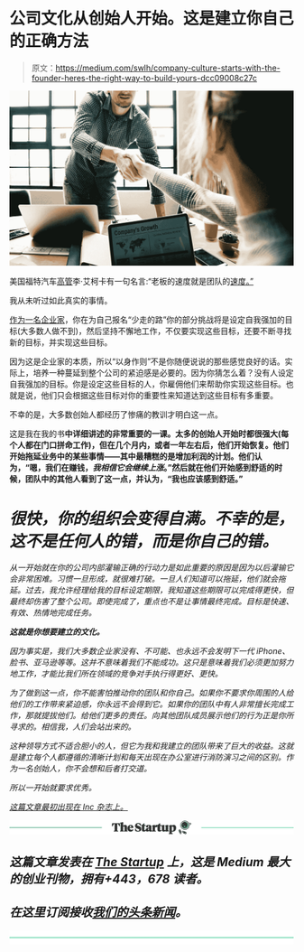 # 公司文化从创始人开始。这是建立你自己的正确方法

> 原文：<https://medium.com/swlh/company-culture-starts-with-the-founder-heres-the-right-way-to-build-yours-dcc09008c27c>

![](img/211a2dfb168e4ef52d954fdf20863359.png)

美国福特汽车[高管](https://www.inc.com/bill-green/whats-difference-between-a-ceo-an-entrepreneur-this-1-quality.html)李·艾柯卡有一句名言:“老板的速度就是团队的[速度。”](http://www.inc.com/bill-green/the-key-to-building-a-great-team-hire-train-get-out-of-their-way.html)

我从未听过如此真实的事情。

[作为一名企业家](http://www.inc.com/bill-green/5-lessons-every-entrepreneur-has-to-learn-hard-way.html)，你在为自己报名“少走的路”你的部分挑战将是设定自我强加的目标(大多数人做不到)，然后坚持不懈地工作，不仅要实现这些目标，还要不断寻找新的目标，并实现这些目标。

因为这是企业家的本质，所以“以身作则”不是你随便说说的那些感觉良好的话。实际上，培养一种蔓延到整个公司的紧迫感是必要的。因为你猜怎么着？没有人设定自我强加的目标。你是设定这些目标的人，你雇佣他们来帮助你实现这些目标。也就是说，他们只会根据这些目标对你的重要性来知道达到这些目标有多重要。

不幸的是，大多数创始人都经历了惨痛的教训才明白这一点。

这是我在我的书[](https://www.amazon.com/All-Business-Lessons-Emerging-Entrepreneurs/dp/1633934640/ref=sr_1_1?ie=UTF8&qid=1525062761&sr=8-1&keywords=all+in+bill+green)**中详细讲述的非常重要的一课。太多的创始人开始时都很强大(每个人都在门口拼命工作)，但在几个月内，或者一年左右后，他们开始恢复。他们开始拖延业务中的某些事情——其中最糟糕的是增加利润的计划。他们认为，“嗯，我们在赚钱，*我相信它会继续上涨*。”然后就在他们开始感到舒适的时候，团队中的其他人看到了这一点，并认为，“我也应该感到舒适。”**

# *很快，你的组织会变得自满。不幸的是，这不是任何人的错，而是你自己的错。*

*从一开始就在你的公司内部灌输正确的行动力是如此重要的原因是因为以后灌输它会非常困难。习惯一旦形成，就很难打破。一旦人们知道可以拖延，他们就会拖延。过去，我允许经理给我的目标设定期限，我知道这些期限可以完成得更快，但最终却伤害了整个公司。即使完成了，重点也不是让事情最终完成。目标是快速、有效、热情地完成任务。*

***这就是你想要建立的文化。***

*因为事实是，我们大多数企业家没有、不可能、也永远不会发明下一代 iPhone、脸书、亚马逊等等。这并不意味着我们不能成功。这只是意味着我们必须更加努力地工作，才能比我们所在领域的竞争对手执行得更好、更快。*

*为了做到这一点，你不能害怕推动你的团队和你自己。如果你不要求你周围的人给他们的工作带来紧迫感，你永远不会得到它。如果你的团队中有人非常擅长完成工作，那就提拔他们。给他们更多的责任。向其他团队成员展示他们的行为正是你所寻求的。相信我，人们会站出来的。*

*这种领导方式不适合胆小的人，但它为我和我建立的团队带来了巨大的收益。这就是建立每个人都遵循的清晰计划和每天出现在办公室进行消防演习之间的区别。作为一名创始人，你不会想和后者打交道。*

*所以一开始就要求优秀。*

*[*这篇文章最初出现在 Inc 杂志上。*](https://www.inc.com/bill-green/the-speed-of-boss-is-speed-of-team-heres-why-founders-need-to-set-pace.html)*

*[![](img/308a8d84fb9b2fab43d66c117fcc4bb4.png)](https://medium.com/swlh)*

## *这篇文章发表在 [The Startup](https://medium.com/swlh) 上，这是 Medium 最大的创业刊物，拥有+443，678 读者。*

## *在这里订阅接收[我们的头条新闻](https://growthsupply.com/the-startup-newsletter/)。*

*[![](img/b0164736ea17a63403e660de5dedf91a.png)](https://medium.com/swlh)*